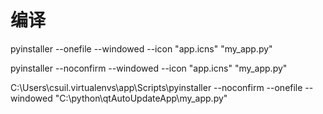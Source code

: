 # 编译
pyinstaller --onefile --windowed --icon "app.icns" "my_app.py"


pyinstaller --noconfirm --windowed --icon "app.icns" "my_app.py"

C:\Users\csuil\.virtualenvs\app\Scripts\pyinstaller --noconfirm --onefile --windowed  "C:\python\qtAutoUpdateApp\my_app.py"

